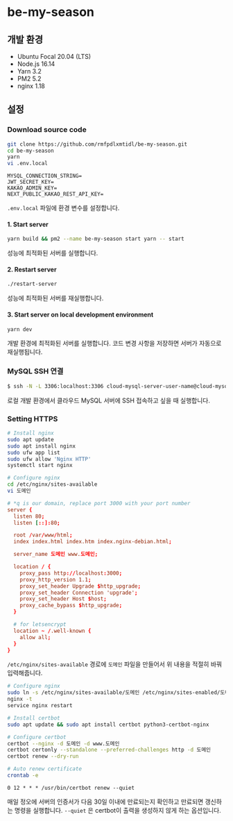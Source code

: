 # be-my-season

## 개발 환경

- Ubuntu Focal 20.04 (LTS)
- Node.js 16.14
- Yarn 3.2
- PM2 5.2
- nginx 1.18

## 설정

### Download source code

```bash
git clone https://github.com/rmfpdlxmtidl/be-my-season.git
cd be-my-season
yarn
vi .env.local
```

```
MYSQL_CONNECTION_STRING=
JWT_SECRET_KEY=
KAKAO_ADMIN_KEY=
NEXT_PUBLIC_KAKAO_REST_API_KEY=
```

`.env.local` 파일에 환경 변수를 설정합니다.

#### 1. Start server

```bash
yarn build && pm2 --name be-my-season start yarn -- start
```

성능에 최적화된 서버를 실행합니다.

#### 2. Restart server

```bash
./restart-server
```

성능에 최적화된 서버를 재실행합니다.

#### 3. Start server on local development environment

```
yarn dev
```

개발 환경에 최적화된 서버를 실행합니다. 코드 변경 사항을 저장하면 서버가 자동으로 재실행됩니다.

### MySQL SSH 연결

```bash
$ ssh -N -L 3306:localhost:3306 cloud-mysql-server-user-name@cloud-mysql-server-ip
```

로컬 개발 환경에서 클라우드 MySQL 서버에 SSH 접속하고 싶을 때 실행합니다.

### Setting HTTPS

```bash
# Install nginx
sudo apt update
sudo apt install nginx
sudo ufw app list
sudo ufw allow 'Nginx HTTP'
systemctl start nginx

# Configure nginx
cd /etc/nginx/sites-available
vi 도메인
```

```conf
# *q is our domain, replace port 3000 with your port number
server {
  listen 80;
  listen [::]:80;

  root /var/www/html;
  index index.html index.htm index.nginx-debian.html;

  server_name 도메인 www.도메인;

  location / {
    proxy_pass http://localhost:3000;
    proxy_http_version 1.1;
    proxy_set_header Upgrade $http_upgrade;
    proxy_set_header Connection 'upgrade';
    proxy_set_header Host $host;
    proxy_cache_bypass $http_upgrade;
  }

  # for letsencrypt
  location ~ /.well-known {
    allow all;
  }
}
```

`/etc/nginx/sites-available` 경로에 `도메인` 파일을 만들어서 위 내용을 적절히 바꿔 입력해줍니다.

```bash
# Configure nginx
sudo ln -s /etc/nginx/sites-available/도메인 /etc/nginx/sites-enabled/도메인
nginx -t
service nginx restart

# Install certbot
sudo apt update && sudo apt install certbot python3-certbot-nginx

# Configure certbot
certbot --nginx -d 도메인 -d www.도메인
certbot certonly --standalone --preferred-challenges http -d 도메인
certbot renew --dry-run

# Auto renew certificate
crontab -e
```

```
0 12 * * * /usr/bin/certbot renew --quiet
```

매일 정오에 서버의 인증서가 다음 30일 이내에 만료되는지 확인하고 만료되면 갱신하는 명령을 실행합니다. `--quiet` 은 certbot이 출력을 생성하지 않게 하는 옵션입니다.
